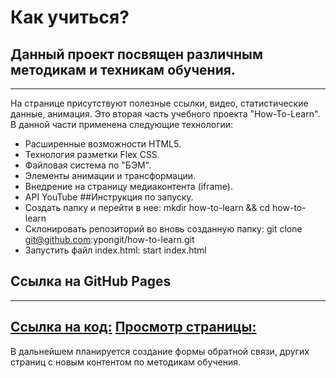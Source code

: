 #  Как учиться?
##  Данный проект посвящен различным методикам и техникам обучения.
------
На странице присутствуют полезные ссылки, видео, статистические данные, анимация. 
Это вторая часть учебного проекта "How-To-Learn". В данной части применена следующие технологии:
* Расширенные возможности HTML5. 
* Технология разметки Flex CSS.
* Файловая система по "БЭМ".
* Элементы анимации и трансформации.
* Внедрение на страницу медиаконтента (iframe).
* API YouTube
##Инструкция по запуску.
* Создать папку и перейти в нее:
 mkdir how-to-learn && cd how-to-learn
* Склонировать репозиторий во вновь созданную папку:
git clone git@github.com:ypongit/how-to-learn.git
* Запустить файл index.html:
start index.html
## Ссылка на GitHub Pages
------
[Ссылка на код:](https://github.com/ypongit/how-to-learn)
[Просмотр страницы:](https://ypongit.github.io/how-to-learn/)
------
В дальнейшем планируется создание формы обратной связи, других страниц с новым контентом по методикам обучения.
